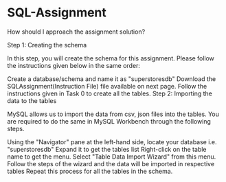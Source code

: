 # SQL-Assignment

How should I approach the assignment solution?

 

Step 1: Creating the schema

In this step, you will create the schema for this assignment. Please follow the instructions given below in the same order:

Create a database/schema and name it as "superstoresdb"
Download the SQLAssignment(Instruction File) file available on next page. Follow the instructions given in Task 0 to create all the tables.
Step 2: Importing the data to the tables

MySQL allows us to import the data from csv, json files into the tables. You are required to do the same in MySQL Workbench through the following steps.

Using the "Navigator" pane at the left-hand side, locate your database i.e. "superstoresdb"
Expand it to get the tables list
 Right-click on the table name to get the menu.
Select "Table Data Import Wizard" from this menu.
Follow the steps of the wizard and the data will be imported in respective tables
Repeat this process for all the tables in the schema.
